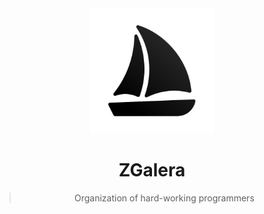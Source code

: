 <!-- markdownlint-disable no-inline-html first-line-h1 heading-start-left-->

<div align="center">
  <img alt="Boat" src="../assets/logo.svg" width="200">

  # ZGalera

  > Organization of hard-working programmers
</div>
